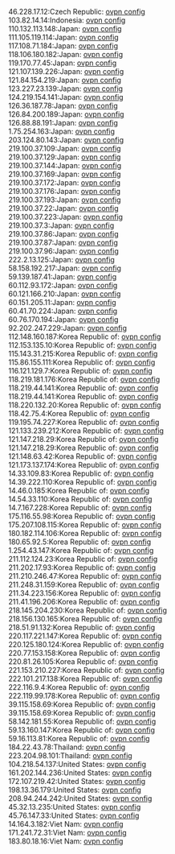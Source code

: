 46.228.17.12:Czech Republic: [ovpn config](vpn/46_228_17_12.ovpn)  
103.82.14.14:Indonesia: [ovpn config](vpn/103_82_14_14.ovpn)  
110.132.113.148:Japan: [ovpn config](vpn/110_132_113_148.ovpn)  
111.105.119.114:Japan: [ovpn config](vpn/111_105_119_114.ovpn)  
117.108.71.184:Japan: [ovpn config](vpn/117_108_71_184.ovpn)  
118.106.180.182:Japan: [ovpn config](vpn/118_106_180_182.ovpn)  
119.170.77.45:Japan: [ovpn config](vpn/119_170_77_45.ovpn)  
121.107.139.226:Japan: [ovpn config](vpn/121_107_139_226.ovpn)  
121.84.154.219:Japan: [ovpn config](vpn/121_84_154_219.ovpn)  
123.227.23.139:Japan: [ovpn config](vpn/123_227_23_139.ovpn)  
124.219.154.141:Japan: [ovpn config](vpn/124_219_154_141.ovpn)  
126.36.187.78:Japan: [ovpn config](vpn/126_36_187_78.ovpn)  
126.84.200.189:Japan: [ovpn config](vpn/126_84_200_189.ovpn)  
126.88.88.191:Japan: [ovpn config](vpn/126_88_88_191.ovpn)  
1.75.254.163:Japan: [ovpn config](vpn/1_75_254_163.ovpn)  
203.124.80.143:Japan: [ovpn config](vpn/203_124_80_143.ovpn)  
219.100.37.109:Japan: [ovpn config](vpn/219_100_37_109.ovpn)  
219.100.37.129:Japan: [ovpn config](vpn/219_100_37_129.ovpn)  
219.100.37.144:Japan: [ovpn config](vpn/219_100_37_144.ovpn)  
219.100.37.169:Japan: [ovpn config](vpn/219_100_37_169.ovpn)  
219.100.37.172:Japan: [ovpn config](vpn/219_100_37_172.ovpn)  
219.100.37.176:Japan: [ovpn config](vpn/219_100_37_176.ovpn)  
219.100.37.193:Japan: [ovpn config](vpn/219_100_37_193.ovpn)  
219.100.37.22:Japan: [ovpn config](vpn/219_100_37_22.ovpn)  
219.100.37.223:Japan: [ovpn config](vpn/219_100_37_223.ovpn)  
219.100.37.3:Japan: [ovpn config](vpn/219_100_37_3.ovpn)  
219.100.37.86:Japan: [ovpn config](vpn/219_100_37_86.ovpn)  
219.100.37.87:Japan: [ovpn config](vpn/219_100_37_87.ovpn)  
219.100.37.96:Japan: [ovpn config](vpn/219_100_37_96.ovpn)  
222.2.13.125:Japan: [ovpn config](vpn/222_2_13_125.ovpn)  
58.158.192.217:Japan: [ovpn config](vpn/58_158_192_217.ovpn)  
59.139.187.41:Japan: [ovpn config](vpn/59_139_187_41.ovpn)  
60.112.93.172:Japan: [ovpn config](vpn/60_112_93_172.ovpn)  
60.121.166.210:Japan: [ovpn config](vpn/60_121_166_210.ovpn)  
60.151.205.11:Japan: [ovpn config](vpn/60_151_205_11.ovpn)  
60.41.70.224:Japan: [ovpn config](vpn/60_41_70_224.ovpn)  
60.76.170.194:Japan: [ovpn config](vpn/60_76_170_194.ovpn)  
92.202.247.229:Japan: [ovpn config](vpn/92_202_247_229.ovpn)  
112.148.160.187:Korea Republic of: [ovpn config](vpn/112_148_160_187.ovpn)  
112.153.135.10:Korea Republic of: [ovpn config](vpn/112_153_135_10.ovpn)  
115.143.31.215:Korea Republic of: [ovpn config](vpn/115_143_31_215.ovpn)  
115.86.155.111:Korea Republic of: [ovpn config](vpn/115_86_155_111.ovpn)  
116.121.129.7:Korea Republic of: [ovpn config](vpn/116_121_129_7.ovpn)  
118.219.181.176:Korea Republic of: [ovpn config](vpn/118_219_181_176.ovpn)  
118.219.44.141:Korea Republic of: [ovpn config](vpn/118_219_44_141.ovpn)  
118.219.44.141:Korea Republic of: [ovpn config](vpn/118_219_44_141.ovpn)  
118.220.132.20:Korea Republic of: [ovpn config](vpn/118_220_132_20.ovpn)  
118.42.75.4:Korea Republic of: [ovpn config](vpn/118_42_75_4.ovpn)  
119.195.74.227:Korea Republic of: [ovpn config](vpn/119_195_74_227.ovpn)  
121.133.239.212:Korea Republic of: [ovpn config](vpn/121_133_239_212.ovpn)  
121.147.218.29:Korea Republic of: [ovpn config](vpn/121_147_218_29.ovpn)  
121.147.218.29:Korea Republic of: [ovpn config](vpn/121_147_218_29.ovpn)  
121.148.63.42:Korea Republic of: [ovpn config](vpn/121_148_63_42.ovpn)  
121.173.137.174:Korea Republic of: [ovpn config](vpn/121_173_137_174.ovpn)  
14.33.109.83:Korea Republic of: [ovpn config](vpn/14_33_109_83.ovpn)  
14.39.222.110:Korea Republic of: [ovpn config](vpn/14_39_222_110.ovpn)  
14.46.0.185:Korea Republic of: [ovpn config](vpn/14_46_0_185.ovpn)  
14.54.33.110:Korea Republic of: [ovpn config](vpn/14_54_33_110.ovpn)  
14.7.167.228:Korea Republic of: [ovpn config](vpn/14_7_167_228.ovpn)  
175.116.55.98:Korea Republic of: [ovpn config](vpn/175_116_55_98.ovpn)  
175.207.108.115:Korea Republic of: [ovpn config](vpn/175_207_108_115.ovpn)  
180.182.114.106:Korea Republic of: [ovpn config](vpn/180_182_114_106.ovpn)  
180.65.92.5:Korea Republic of: [ovpn config](vpn/180_65_92_5.ovpn)  
1.254.43.147:Korea Republic of: [ovpn config](vpn/1_254_43_147.ovpn)  
211.112.124.23:Korea Republic of: [ovpn config](vpn/211_112_124_23.ovpn)  
211.202.17.93:Korea Republic of: [ovpn config](vpn/211_202_17_93.ovpn)  
211.210.246.47:Korea Republic of: [ovpn config](vpn/211_210_246_47.ovpn)  
211.248.31.159:Korea Republic of: [ovpn config](vpn/211_248_31_159.ovpn)  
211.34.223.156:Korea Republic of: [ovpn config](vpn/211_34_223_156.ovpn)  
211.41.196.206:Korea Republic of: [ovpn config](vpn/211_41_196_206.ovpn)  
218.145.204.230:Korea Republic of: [ovpn config](vpn/218_145_204_230.ovpn)  
218.156.130.165:Korea Republic of: [ovpn config](vpn/218_156_130_165.ovpn)  
218.51.91.132:Korea Republic of: [ovpn config](vpn/218_51_91_132.ovpn)  
220.117.221.147:Korea Republic of: [ovpn config](vpn/220_117_221_147.ovpn)  
220.125.180.124:Korea Republic of: [ovpn config](vpn/220_125_180_124.ovpn)  
220.77.153.158:Korea Republic of: [ovpn config](vpn/220_77_153_158.ovpn)  
220.81.26.105:Korea Republic of: [ovpn config](vpn/220_81_26_105.ovpn)  
221.153.210.227:Korea Republic of: [ovpn config](vpn/221_153_210_227.ovpn)  
222.101.217.138:Korea Republic of: [ovpn config](vpn/222_101_217_138.ovpn)  
222.116.9.4:Korea Republic of: [ovpn config](vpn/222_116_9_4.ovpn)  
222.119.99.178:Korea Republic of: [ovpn config](vpn/222_119_99_178.ovpn)  
39.115.158.69:Korea Republic of: [ovpn config](vpn/39_115_158_69.ovpn)  
39.115.158.69:Korea Republic of: [ovpn config](vpn/39_115_158_69.ovpn)  
58.142.181.55:Korea Republic of: [ovpn config](vpn/58_142_181_55.ovpn)  
59.13.160.147:Korea Republic of: [ovpn config](vpn/59_13_160_147.ovpn)  
59.16.113.81:Korea Republic of: [ovpn config](vpn/59_16_113_81.ovpn)  
184.22.43.78:Thailand: [ovpn config](vpn/184_22_43_78.ovpn)  
223.204.98.101:Thailand: [ovpn config](vpn/223_204_98_101.ovpn)  
104.218.54.137:United States: [ovpn config](vpn/104_218_54_137.ovpn)  
161.202.144.236:United States: [ovpn config](vpn/161_202_144_236.ovpn)  
172.107.219.42:United States: [ovpn config](vpn/172_107_219_42.ovpn)  
198.13.36.179:United States: [ovpn config](vpn/198_13_36_179.ovpn)  
208.94.244.242:United States: [ovpn config](vpn/208_94_244_242.ovpn)  
45.32.13.235:United States: [ovpn config](vpn/45_32_13_235.ovpn)  
45.76.147.33:United States: [ovpn config](vpn/45_76_147_33.ovpn)  
14.164.3.182:Viet Nam: [ovpn config](vpn/14_164_3_182.ovpn)  
171.241.72.31:Viet Nam: [ovpn config](vpn/171_241_72_31.ovpn)  
183.80.18.16:Viet Nam: [ovpn config](vpn/183_80_18_16.ovpn)  
